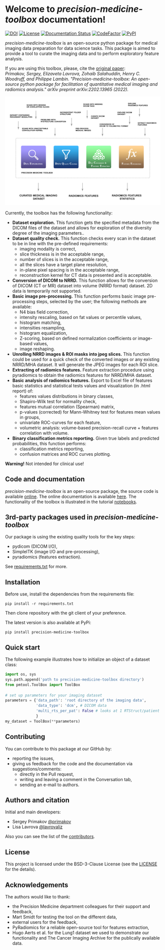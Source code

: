 # Welcome to *precision-medicine-toolbox* documentation!
[![DOI](https://zenodo.org/badge/259937957.svg)](https://zenodo.org/badge/latestdoi/259937957)
[![License](https://img.shields.io/github/license/primakov/precision-medicine-toolbox)](https://opensource.org/licenses/BSD-3-Clause)
[![Documentation Status](https://readthedocs.org/projects/precision-medicine-toolbox/badge/?version=latest)](https://precision-medicine-toolbox.readthedocs.io/en/latest/?badge=latest)
[![CodeFactor](https://www.codefactor.io/repository/github/primakov/precision-medicine-toolbox/badge)](https://www.codefactor.io/repository/github/primakov/precision-medicine-toolbox)
[![PyPI](https://img.shields.io/pypi/v/precision-medicine-toolbox)](https://pypi.org/project/precision-medicine-toolbox/)  

*precision-medicine-toolbox* is an open-source python package for medical imaging data preparation for data science tasks. 
This package is aimed to provide a tool to curate the imaging data and to perform exploratory feature analysis.  

If you are using this toolbox, please, cite the [original paper](https://arxiv.org/abs/2202.13965):  
*Primakov, Sergey, Elizaveta Lavrova, Zohaib Salahuddin, Henry C. Woodruff, and Philippe Lambin. "Precision-medicine-toolbox: An open-source python package for facilitation of quantitative medical imaging and radiomics analysis." arXiv preprint arXiv:2202.13965 (2022).*
  
![Graphical abstract](docs/graphical_abstract.png 'Graphical abstract')
  
Currently, the toolbox has the following functionality:  
  
* **Dataset exploration.** This function gets the specified metadata from the DICOM files of the dataset and allows for exploration of the diversity degree of the imaging parameters..
* **Dataset quality check.** This function checks every scan in the dataset to be in line with the pre-defined requirements:  
    * imaging modality is correct,  
    * slice thickness is in the acceptable range,  
    * number of slices is in the acceptable range,  
    * all the slices have a target plane resolution,  
    * in-plane pixel spacing is in the acceptable range,  
    * reconstruction kernel for CT data is presented and is acceptable.  
* **Conversion of DICOM to NRRD.** This function allows for the conversion of DICOM (CT or MR) dataset into volume (NRRD format) dataset. 2D data is temporarily not supported.  
* **Basic image pre-processing.** This function performs basic image pre-processing steps, selected by the user; the following methods are available:  
    * N4 bias field correction,  
    * intensity rescaling, based on fat values or percentile values,  
    * histogram matching,  
    * intensities resampling,  
    * histogram equalization,  
    * Z-scoring, based on defined normalization coefficients or image-based values,  
    * image reshaping.  
* **Unrolling NRRD images & ROI masks into jpeg slices.** This function could be used for a quick check of the converted images or any existing NRRD/MHA dataset. It will generate the JPEG images for each ROI slice.  
* **Extracting of radiomics features.** Feature extraction procedure using pyradiomics to obtain the radiomics features for NRRD/MHA dataset.  
* **Basic analysis of radiomics features.** Export to Excel file of features basic statistics and statistical tests values and visualization (in .html report) of:  
    * features values distributions in binary classes,
    * Shapiro-Wilk test for normality check,
    * features mutual correlation (Spearman) matrix,
    * p-values (corrected) for Mann-Whitney test for features mean values in groups,
    * univariate ROC-curves for each feature,
    * volumetric analysis: volume-based precision-recall curve + features correlation with volume.
* **Binary classification metrics reporting.** Given true labels and predicted probabilities, this function performs:
    * classification metrics reporting,
    * confusion matrices and ROC curves plotting.

**Warning!** Not intended for clinical use!

## Code and documentation
*precision-medicine-toolbox* is an open-source package, the source code is available [online](https://github.com/primakov/precision-medicine-toolbox). 
The online documentation is available [here](http://precision-medicine-toolbox.readthedocs.io/). 
The functionality of the toolbox is illustrated in the tutorial [notebooks](https://github.com/primakov/precision-medicine-toolbox/tree/master/examples).
## 3rd-party packages used in *precision-medicine-toolbox*
Our package is using the existing quality tools for the key steps:

* pydicom (DICOM I/O),
* SimpleITK (image I/O and pre-processing),
* pyradiomics (features extraction).

See [requirements.txt](https://github.com/primakov/precision-medicine-toolbox/blob/master/requirements.txt) for more.
## Installation
Before use, install the dependencies from the requirements file:  
```
pip install -r requirements.txt   
```  
Then clone repository with the git client of your preference.

The latest version is also available at PyPi:
```
pip install precision-medicine-toolbox   
``` 
## Quick start
The following example illustrates how to initialize an object of a dataset class:  
```python
import os, sys
sys.path.append('path to precision-medicine-toolbox directory')
from pmtool.ToolBox import ToolBox

# set up parameters for your imaging dataset
parameters = {'data_path': 'root directory of the imaging data',
              'data_type': 'dcm', # DICOM data
              'multi_rts_per_pat': False # looks at 1 RTStruct/patient only
              }
my_dataset = ToolBox(**parameters)
```
## Contributing
You can contribute to this package at our GitHub by:  

* reporting the issues,
* giving us feedback for the code and the documentation via suggestions/comments:
    * directly in the Pull request,
    * writing and leaving a comment in the Conversation tab,
    * sending an e-mail to authors.
## Authors and citation
Initial and main developers:  

* Sergey Primakov [@primakov](https://github.com/primakov)
* Lisa Lavrova [@lavrovaliz](https://github.com/lavrovaliz)

Also you can see the list of the [contributors](https://github.com/primakov/precision-medicine-toolbox/graphs/contributors).
## License
This project is licensed under the BSD-3-Clause License 
(see the [LICENSE](https://github.com/primakov/precision-medicine-toolbox/blob/master/LICENSE) for the details).
## Acknowledgements  
The authors would like to thank:  

* the Precision Medicine department colleagues for their support and feedback,
* Mart Smidt for testing the tool on the different data,
* external users for the feedback,
* PyRadiomics for a reliable open-source tool for features extraction,  
* Hugo Aerts et al. for the Lung1 dataset we used to demonstrate our functionality 
and The Cancer Imaging Archive for the publically available data.
